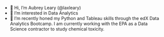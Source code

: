 - 👋 Hi, I’m Aubrey Leary (@laxleary)
- 👀 I’m interested in Data Analytics
- 🌱 I’m recently honed my Python and Tableau skills through the edX Data Analytics Bootcamp. I am currently working with the EPA as a Data Science contractor to study chemical toxicity.

<!---
laxleary/laxleary is a ✨ special ✨ repository because its `README.md` (this file) appears on your GitHub profile.
You can click the Preview link to take a look at your changes.
--->
